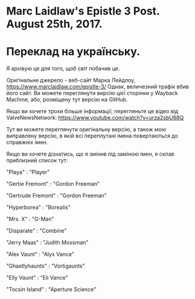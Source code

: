 # Marc Laidlaw's Epistle 3 Post. August 25th, 2017.
# Переклад на українську.

Я архівую це для того, щоб світ побачив це.

Оригінальне джерело - веб-сайт Марка Лейдлоу, https://www.marclaidlaw.com/epistle-3/ Однак, величезний трафік вбив його сайт. Ви можете переглянути версію цієї сторінки у Wayback Machine, або, розміщену тут версію на GitHub.

Якщо ви хочете трохи більше інформації, перегляньте це відео від ValveNewsNetwork: https://www.youtube.com/watch?v=urza2sbU68Q

Тут ви можете переглянути оригінальну версію, а також мою виправлену версію, в якій всі переплутані імена повертаються до справжніх імен.

Якщо ви хочете дізнатись, що я змінив під заміною імен, я склав приблизний список тут:

"Playa" 			      : "Player"

"Gertie Fremont" 	  : "Gordon Freeman"

"Gertrude Fremont" 	: "Gordon Freeman"

"Hyperborea" 		    : "Borealis"

"Mrs. X" 			      : "G-Man"

"Disparate" 		    : "Combine"

"Jerry Maas" 		    : "Judith Mossman"

"Alex Vaunt" 		    : "Alyx Vance"

"Ghastlyhaunts" 	  : "Vortigaunts"

"Elly Vaunt" 	    	: "Eli Vance"

"Tocsin Island"     : "Aperture Science"
